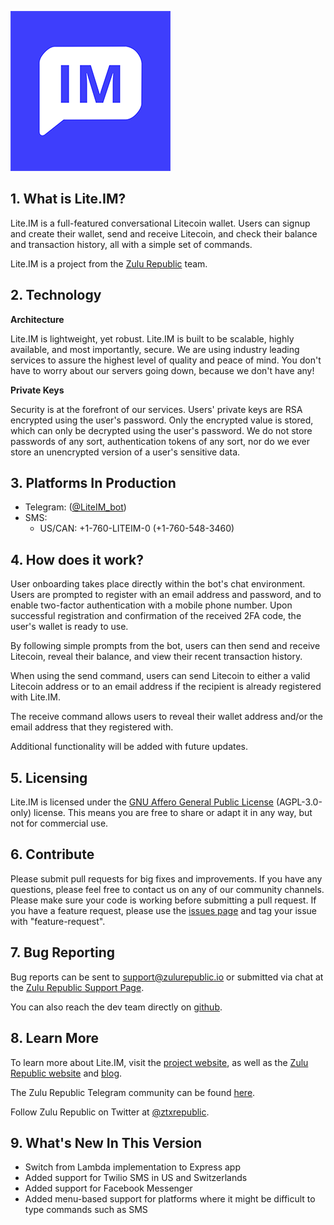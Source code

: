 ![Lite.IM](liteIM.png?raw=true "Lite.IM")

## 1. What is Lite.IM?

Lite.IM is a full-featured conversational Litecoin wallet. Users can signup and create their wallet, send and receive Litecoin, and check their balance and transaction history, all with a simple set of commands.

Lite.IM is a project from the [Zulu Republic](https://www.zulurepublic.io/) team. 

## 2. Technology

**Architecture**

Lite.IM is lightweight, yet robust. Lite.IM is built to be scalable, highly available, and most importantly, secure. We are using industry leading services to assure the highest level of quality and peace of mind. You don't have to worry about our servers going down, because we don't have any!

**Private Keys**

Security is at the forefront of our services. Users' private keys are RSA encrypted using the user's password. Only the encrypted value is stored, which can only be decrypted using the user's password. We do not store passwords of any sort, authentication tokens of any sort, nor do we ever store an unencrypted version of a user's sensitive data.

## 3. Platforms In Production

- Telegram: ([@LiteIM_bot](http://telegram.me/LiteIM_bot))
- SMS: 
    - US/CAN: +1-760-LITEIM-0 (+1-760-548-3460)

## 4. How does it work?

User onboarding takes place directly within the bot's chat environment. Users are prompted to register with an email address and password, and to enable two-factor authentication with a mobile phone number. Upon successful registration and confirmation of the received 2FA code, the user's wallet is ready to use. 

By following simple prompts from the bot, users can then send and receive Litecoin, reveal their balance, and view their recent transaction history. 

When using the send command, users can send Litecoin to either a valid Litecoin address or to an email address if the recipient is already registered with Lite.IM. 

The receive command allows users to reveal their wallet address and/or the email address that they registered with. 

Additional functionality will be added with future updates. 

## 5. Licensing 

Lite.IM is licensed under the [GNU Affero General Public License](https://www.gnu.org/licenses/agpl-3.0.en.html) (AGPL-3.0-only) license. This means you are free to share or adapt it in any way, but not for commercial use.

## 6. Contribute

Please submit pull requests for big fixes and improvements. If you have any questions, please feel free to contact us on any of our community channels. Please make sure your code is working before submitting a pull request. If you have a feature request, please use the [issues page](https://github.com/zulurepublic/liteIM-telegram/issues) and tag your issue with "feature-request".

## 7. Bug Reporting

Bug reports can be sent to support@zulurepublic.io or submitted via chat at the [Zulu Republic Support Page](http://support.zulurepublic.io/).

You can also reach the dev team directly on [github](https://github.com/zulurepublic/liteIM-telegram/issues).

## 8. Learn More

To learn more about Lite.IM, visit the [project website](https://www.lite.im/), as well as the [Zulu Republic website](https://www.zulurepublic.io/) and [blog](www.medium.com/zulurepublic).

The Zulu Republic Telegram community can be found [here](https://t.me/ztxrepublic).

Follow Zulu Republic on Twitter at [@ztxrepublic](www.twitter.com/ztxrepublic).

## 9. What's New In This Version

- Switch from Lambda implementation to Express app
- Added support for Twilio SMS in US and Switzerlands
- Added support for Facebook Messenger
- Added menu-based support for platforms where it might be difficult to type commands such as SMS